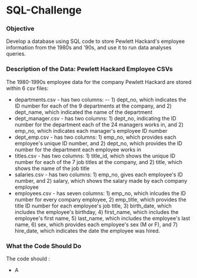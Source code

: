 # SQL-Challenge
### Objective
Develop a database using SQL code to store Pewlett Hackard's employee information from the 1980s and '90s, and use it to run data analyses queries. 

### Description of the Data: Pewlett Hackard Employee CSVs
The 1980-1990s employee data for the company Pewlett Hackard are stored within 6 csv files:
- departments.csv - has two columns: 
-- 1) dept_no, which indicates the ID number for each of the 9 departments at the company, and 2) dept_name, which indicated the name of the department
- dept_manager.csv - has two columns: 1) dept_no, indicating the ID number for the department each of the 24 managers works in, and 2) emp_no, which indicates each manager's employee ID number
- dept_emp.csv - has two columns: 1) emp_no, which provides each employee's unique ID number, and 2) dept_no, which provides the ID number for the department each employee works in
- titles.csv - has two columns: 1) title_id, which shows the unique ID number for each of the 7 job titles at the company, and 2) title, which shows the name of the job title
- salaries.csv - has two columns: 1) emp_no, gives each employee's ID number, and 2) salary, which shows the salary made by each company employee
- employees.csv - has seven columns: 1) emp_no, which inlcudes the ID number for every company employee, 2) emp_title, which provides the title ID number for each employee's job title, 3) birth_date, which includes the employee's birthday, 4) first_name, which includes the employee's first name, 5) last_name, which includes the employee's last name, 6) sex, which provides each employee's sex (M or F), and 7) hire_date, which indicates the date the employee was hired. 

### What the Code Should Do
The code should :
- A 
